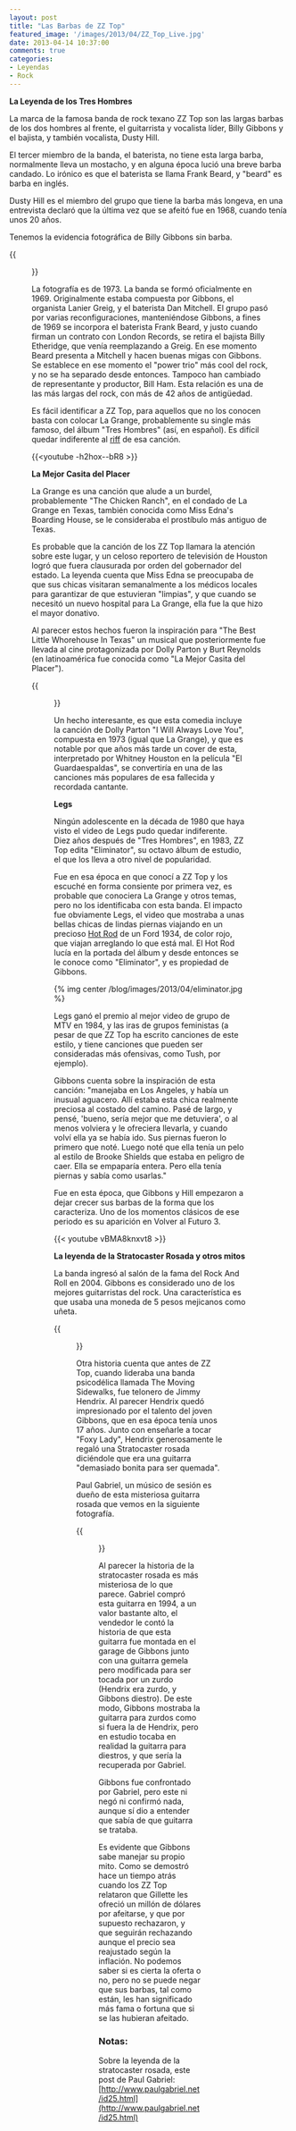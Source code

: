 ```yaml
---
layout: post
title: "Las Barbas de ZZ Top"
featured_image: '/images/2013/04/ZZ_Top_Live.jpg'
date: 2013-04-14 10:37:00
comments: true
categories: 
- Leyendas
- Rock
---
```

**La Leyenda de los Tres Hombres**

La marca de la famosa banda de rock texano ZZ Top son las largas barbas de los dos hombres al frente, el guitarrista y vocalista líder, Billy Gibbons y el bajista, y también vocalista, Dusty Hill.

El tercer miembro de la banda, el baterista, no tiene esta larga barba, normalmente lleva un mostacho, y en alguna época lució una breve barba candado. Lo irónico es que el baterista se llama  Frank Beard, y "beard" es barba en inglés.

<!-- more -->

Dusty Hill es el miembro del grupo que tiene la barba más longeva, en una entrevista declaró que la última vez que se afeitó fue en 1968, cuando tenía unos 20 años.

Tenemos la evidencia fotográfica de Billy Gibbons sin barba.

{{<figure src="/images/2013/04/zz-wob.jpg">}}


La fotografía es de 1973. La banda se formó oficialmente en 1969. Originalmente estaba compuesta por Gibbons, el organista Lanier Greig, y el baterista Dan Mitchell. El grupo pasó por varias reconfiguraciones, manteniéndose Gibbons, a fines de 1969 se incorpora el baterista Frank Beard, y justo cuando firman un contrato con London Records, se retira el bajista Billy Etheridge, que venía reemplazando a Greig. En ese momento Beard presenta a Mitchell y hacen buenas migas con Gibbons. Se establece en ese momento el "power trio" más cool del rock, y no se ha separado desde entonces. Tampoco han cambiado de representante y productor, Bill Ham. Esta relación es una de las más largas del rock, con más de 42 años de antigüedad.

Es fácil identificar a ZZ Top, para aquellos que no los conocen basta con colocar La Grange, probablemente su single más famoso,  del álbum "Tres Hombres" (así, en español). Es difícil quedar indiferente al [riff](https://es.wikipedia.org/wiki/Riff) de esa canción. 

{{<youtube -h2hox--bR8 >}}

**La Mejor Casita del Placer**

La Grange es una canción que alude a un burdel, probablemente "The Chicken Ranch", en el condado de La Grange en Texas, también conocida como Miss Edna's Boarding House, se le consideraba el prostíbulo más antiguo de Texas. 

Es probable que la canción de los ZZ Top llamara la atención sobre este lugar, y un celoso reportero de televisión de Houston logró que fuera clausurada por orden del gobernador del estado. La leyenda cuenta que Miss Edna se preocupaba de que sus chicas visitaran semanalmente a los médicos locales para garantizar de que estuvieran "limpias", y que cuando se necesitó un nuevo hospital para La Grange, ella fue la que hizo el mayor donativo.
 
Al parecer estos hechos fueron la inspiración para  "The Best Little Whorehouse In Texas" un musical que posteriormente fue llevada al cine protagonizada por Dolly Parton y Burt Reynolds (en latinoamérica fue conocida como "La Mejor Casita del Placer").

{{<figure src="/images/2013/04/afiche-la-mejor-casita-de-placer-1982.jpg">}}

Un hecho interesante, es que esta comedia incluye la canción de Dolly Parton "I Will Always Love You", compuesta en 1973 (igual que La Grange), y que es notable por que años más tarde un cover de esta, interpretado por Whitney Houston en la película "El Guardaespaldas", se convertiría en una de las canciones más populares de esa fallecida y recordada cantante.

**Legs**

Ningún adolescente en la década de 1980 que haya visto el video de Legs pudo quedar indiferente. Diez años después de "Tres Hombres", en 1983, ZZ Top edita "Eliminator", su octavo álbum de estudio,  el que los lleva a otro nivel de popularidad. 

Fue en esa época en que conocí a ZZ Top y los escuché en forma consiente por primera vez, es probable que conociera La Grange y otros temas, pero no los identificaba con esta banda. El impacto fue obviamente Legs, el video que mostraba a unas bellas chicas de lindas piernas viajando en un precioso [Hot Rod](https://www.lnds.net/blog/2006/11/hot-rods.html) de un Ford 1934, de color rojo, que viajan arreglando lo que está mal. El Hot Rod lucía en la portada del álbum y desde entonces se le conoce como "Eliminator", y es propiedad de Gibbons.

{% img center /blog/images/2013/04/eliminator.jpg %}

Legs ganó el premio al mejor video de grupo de MTV en 1984, y las iras de grupos feministas (a pesar de que ZZ Top ha escrito canciones de este estilo, y tiene canciones que pueden ser consideradas más ofensivas, como Tush, por ejemplo). 

Gibbons cuenta sobre la inspiración de esta canción: "manejaba en Los Angeles, y había un inusual aguacero. Allí estaba esta chica realmente preciosa al costado del camino. Pasé de largo, y pensé, 'bueno, sería mejor que me detuviera', o al menos volviera y le ofreciera llevarla, y cuando volví ella ya se había ido. Sus piernas fueron lo primero que noté. Luego noté que ella tenía un pelo al estilo de Brooke Shields que estaba en peligro de caer. Ella se empaparía entera. Pero ella tenía piernas y sabía como usarlas."

Fue en esta época, que Gibbons y Hill empezaron a dejar crecer sus barbas de la forma que los caracteriza. Uno de los momentos clásicos de ese periodo es su aparición en Volver al Futuro 3.

{{< youtube vBMA8knxvt8 >}}

**La leyenda de la Stratocaster Rosada y otros mitos**

La banda ingresó al salón de la fama del Rock And Roll en 2004.
Gibbons es considerado uno de los mejores guitarristas del rock.  Una característica es que usaba una moneda de 5 pesos mejicanos como uñeta.

{{<figure src="/images/2013/04/guitar-pick-gibbons.jpg" >}}

Otra historia cuenta que antes de ZZ Top, cuando lideraba una banda psicodélica llamada The Moving Sidewalks, fue telonero de Jimmy Hendrix. Al parecer Hendrix quedó impresionado por el talento del joven Gibbons, que en esa época tenía unos 17 años. Junto con enseñarle a tocar "Foxy Lady", Hendrix generosamente le regaló una Stratocaster rosada diciéndole que era una guitarra "demasiado bonita para ser quemada".

Paul Gabriel, un músico de sesión es dueño de esta misteriosa guitarra rosada que vemos en la siguiente fotografía.

{{<figure src="/images/2013/04/pink-stratocaster.jpg" >}}

Al parecer la historia de la stratocaster rosada es más misteriosa de lo que parece. Gabriel compró esta guitarra en 1994, a un valor bastante alto, el vendedor le contó la historia de que esta guitarra fue montada en el garage de Gibbons junto con una guitarra gemela pero modificada para ser tocada por un zurdo (Hendrix era zurdo, y Gibbons diestro). De este modo, Gibbons mostraba la guitarra para zurdos como si fuera la de Hendrix, pero en estudio tocaba en realidad la guitarra para diestros, y que sería la recuperada por Gabriel. 

Gibbons fue confrontado por Gabriel, pero este ni negó ni confirmó nada, aunque sí dio a entender que sabía de que guitarra se trataba.

Es evidente que Gibbons sabe manejar su propio mito. Como se demostró hace un tiempo atrás cuando los ZZ Top relataron que Gillette les ofreció un millón de dólares por afeitarse, y que por supuesto rechazaron, y que seguirán rechazando aunque el precio sea reajustado según la inflación. No podemos saber si es cierta la oferta o no, pero no se puede negar que sus barbas, tal como están, les han significado más fama o fortuna que si se las hubieran afeitado.

### Notas:

Sobre la leyenda de la stratocaster rosada, este post de Paul Gabriel: [http://www.paulgabriel.net/id25.html](http://www.paulgabriel.net/id25.html)